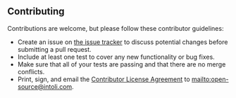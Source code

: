 ## Contributing

Contributions are welcome, but please follow these contributor guidelines:

- Create an issue on [the issue tracker](https://github.com/intoli/user-agents/issues/new) to discuss potential changes before submitting a pull request.
- Include at least one test to cover any new functionality or bug fixes.
- Make sure that all of your tests are passing and that there are no merge conflicts.
- Print, sign, and email the [Contributor License Agreement](https://github.com/intoli/user-agents/blob/master/CLA.md) to [mailto:open-source@intoli.com](open-source@intoli.com).
